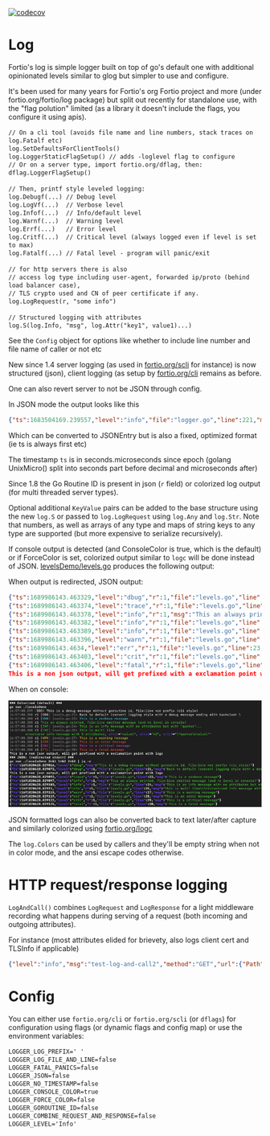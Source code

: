 [![codecov](https://codecov.io/github/fortio/log/branch/main/graph/badge.svg?token=LONYZDFQ7C)](https://codecov.io/github/fortio/log)

# Log

Fortio's log is simple logger built on top of go's default one with
additional opinionated levels similar to glog but simpler to use and configure.

It's been used for many years for Fortio's org Fortio project and more (under fortio.org/fortio/log package) but split out recently for standalone use, with the "flag polution" limited (as a library it doesn't include the flags, you configure it using apis).

```golang
// On a cli tool (avoids file name and line numbers, stack traces on log.Fatalf etc)
log.SetDefaultsForClientTools()
log.LoggerStaticFlagSetup() // adds -loglevel flag to configure
// Or on a server type, import fortio.org/dflag, then:
dflag.LoggerFlagSetup()

// Then, printf style leveled logging:
log.Debugf(...) // Debug level
log.LogVf(...)  // Verbose level
log.Infof(...)  // Info/default level
log.Warnf(...)  // Warning level
log.Errf(...)   // Error level
log.Critf(...)  // Critical level (always logged even if level is set to max)
log.Fatalf(...) // Fatal level - program will panic/exit

// for http servers there is also
// access log type including user-agent, forwarded ip/proto (behind load balancer case),
// TLS crypto used and CN of peer certificate if any.
log.LogRequest(r, "some info")

// Structured logging with attributes
log.S(log.Info, "msg", log.Attr("key1", value1)...)
```

See the `Config` object for options like whether to include line number and file name of caller or not etc

New since 1.4 server logging (as used in [fortio.org/scli](https://pkg.go.dev/fortio.org/scli#ServerMain) for instance) is now structured (json), client logging (as setup by [fortio.org/cli](https://pkg.go.dev/fortio.org/scli#ServerMain) remains as before.

One can also revert server to not be JSON through config.

In JSON mode the output looks like this
```json
{"ts":1683504169.239557,"level":"info","file":"logger.go","line":221,"msg":"Log level is now 1 Verbose (was 2 Info"}
```
Which can be converted to JSONEntry but is also a fixed, optimized format (ie ts is always first etc)

The timestamp `ts` is in seconds.microseconds since epoch (golang UnixMicro() split into seconds part before decimal and microseconds after)

Since 1.8 the Go Routine ID is present in json (`r` field) or colorized log output (for multi threaded server types).

Optional additional `KeyValue` pairs can be added to the base structure using the new `log.S` or passed to `log.LogRequest` using `log.Any` and `log.Str`. Note that numbers, as well as arrays of any type and maps of string keys to any type are supported (but more expensive to serialize recursively).

If console output is detected (and ConsoleColor is true, which is the default) or if ForceColor is set, colorized output similar to `logc` will be done instead of JSON. [levelsDemo/levels.go](levelsDemo/levels.go) produces the following output:

When output is redirected, JSON output:
```json
{"ts":1689986143.463329,"level":"dbug","r":1,"file":"levels.go","line":16,"msg":"This is a debug message ending with backslash \\"}
{"ts":1689986143.463374,"level":"trace","r":1,"file":"levels.go","line":17,"msg":"This is a verbose message"}
{"ts":1689986143.463378,"level":"info","r":1,"msg":"This an always printed, file:line omitted message"}
{"ts":1689986143.463382,"level":"info","r":1,"file":"levels.go","line":19,"msg":"This is an info message with no attributes but with \"quotes\"..."}
{"ts":1689986143.463389,"level":"info","r":1,"file":"levels.go","line":20,"msg":"This is multi line\n\tstructured info message with 3 attributes","attr1":"value1","attr2":42,"attr3":"\"quoted\nvalue\""}
{"ts":1689986143.463396,"level":"warn","r":1,"file":"levels.go","line":22,"msg":"This is a warning message"}
{"ts":1689986143.4634,"level":"err","r":1,"file":"levels.go","line":23,"msg":"This is an error message"}
{"ts":1689986143.463403,"level":"crit","r":1,"file":"levels.go","line":24,"msg":"This is a critical message"}
{"ts":1689986143.463406,"level":"fatal","r":1,"file":"levels.go","line":25,"msg":"This is a fatal message"}
This is a non json output, will get prefixed with a exclamation point with logc
```

When on console:

<!-- run make screenshot and capture screen area to update this -->
![Example console color output](color.png)

JSON formatted logs can also be converted back to text later/after capture and similarly colorized using [fortio.org/logc](https://github.com/fortio/logc#logc)

The `log.Colors` can be used by callers and they'll be empty string when not in color mode, and the ansi escape codes otherwise.

# HTTP request/response logging

`LogAndCall()` combines `LogRequest` and `LogResponse` for a light middleware recording what happens during serving of a request (both incoming and outgoing attributes).

For instance (most attributes elided for brievety, also logs client cert and TLSInfo if applicable)
```json
{"level":"info","msg":"test-log-and-call2","method":"GET","url":{"Path":"/tea"},"status":418,"size":5,"microsec":100042}
```

# Config

You can either use `fortio.org/cli` or `fortio.org/scli` (or `dflags`) for configuration using flags (or dynamic flags and config map) or use the environment variables:

```
LOGGER_LOG_PREFIX=' '
LOGGER_LOG_FILE_AND_LINE=false
LOGGER_FATAL_PANICS=false
LOGGER_JSON=false
LOGGER_NO_TIMESTAMP=false
LOGGER_CONSOLE_COLOR=true
LOGGER_FORCE_COLOR=false
LOGGER_GOROUTINE_ID=false
LOGGER_COMBINE_REQUEST_AND_RESPONSE=false
LOGGER_LEVEL='Info'
```
